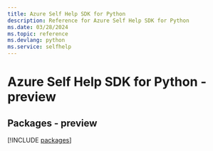 ```yaml
---
title: Azure Self Help SDK for Python
description: Reference for Azure Self Help SDK for Python
ms.date: 03/28/2024
ms.topic: reference
ms.devlang: python
ms.service: selfhelp
---
```

# Azure Self Help SDK for Python - preview
## Packages - preview
[!INCLUDE [packages](self-help-index.md)]